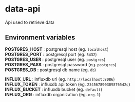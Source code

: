 # data-api
Api used to retrieve data

## Environment variables

 **POSTGRES_HOST** : postgresql host       (eg. `localhost`)\
 **POSTGRES_PORT** : postgresql port       (eg. `5432`)\
 **POSTGRES_USER** : postgresql user       (eg. `postgres`)\
 **POSTGRES_PASS** : postgresql password   (eg. `postgres`)\
 **POSTGRES_DB**   : postgresql db name    (eg. `db`)

 **INFLUX_URL**    : influxdb url          (eg. `http://localhost:8086`)\
 **INFLUX_TOKEN**  : influxdb api token    (eg. `234567890309876542q`)\
 **INFLUX_BUCKET** : influxdb bucket       (eg. `default`)\
 **INFLUX_ORG**    : influxdb organization (eg. `org-1`)
